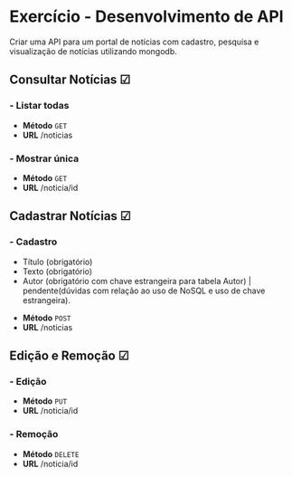 # Exercício - Desenvolvimento de API 
 Criar uma API para um portal de notícias com cadastro, pesquisa e visualização de notícias utilizando mongodb.
 ## Consultar Notícias ☑
 ### - Listar todas
 * **Método**
 `GET`
 * **URL**
  /noticias
 ### - Mostrar única
 * **Método**
 `GET`
 * **URL**
 /noticia/id
## Cadastrar Notícias ☑
 ### - Cadastro
 - Título (obrigatório)
 - Texto (obrigatório)
 - Autor (obrigatório com chave estrangeira para tabela Autor) | 
     pendente(dúvidas com relação ao uso de NoSQL e uso de chave estrangeira).
  * **Método**
 `POST`
 * **URL**
 /noticias
 ## Edição e Remoção ☑
 ### - Edição
  * **Método**
 `PUT`
  * **URL**
 /noticia/id
 ### - Remoção
 * **Método**
 `DELETE`
  * **URL**
 /noticia/id
